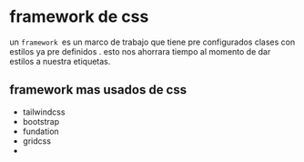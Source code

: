 # framework de css
un `framework `es un marco de trabajo que tiene pre configurados
clases con estilos ya pre definidos .
esto nos ahorrara tiempo al momento de dar estilos a nuestra etiquetas.
## framework mas usados de css
- tailwindcss
- bootstrap
- fundation
- gridcss
- 